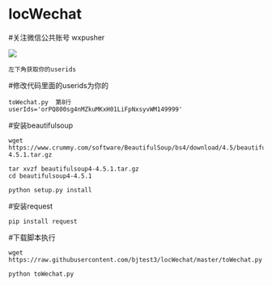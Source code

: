 # locWechat
#关注微信公共账号 wxpusher

![](https://i.loli.net/2019/05/09/5cd3c47b19e8d.jpg)

```
左下角获取你的userids

```
#修改代码里面的userids为你的
```
toWechat.py  第8行
userIds='orPQ800sg4nMZkuMKxH01LiFpNxsyvWM149999'
```

#安装beautifulsoup
```
wget https://www.crummy.com/software/BeautifulSoup/bs4/download/4.5/beautifulsoup4-4.5.1.tar.gz

tar xvzf beautifulsoup4-4.5.1.tar.gz
cd beautifulsoup4-4.5.1

python setup.py install
```

#安装request
```
pip install request
```

#下载脚本执行
```
wget https://raw.githubusercontent.com/bjtest3/locWechat/master/toWechat.py

python toWechat.py
```
